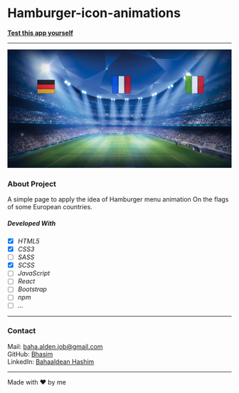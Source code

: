 # Hamburger-icon-animations


**[Test this app yourself](https://bhasim.github.io/hamburger-icon-animations)**

---

![Screenshot from Project](./img/example-app.png)

### About Project

A simple page to apply the idea of Hamburger menu animation On the flags of some European countries.


##### Developed With

- [x] _HTML5_
- [x] _CSS3_
- [ ] _SASS_
- [x] _SCSS_
- [ ] _JavaScript_
- [ ] _React_
- [ ] _Bootstrap_
- [ ] _npm_
- [ ] _..._

---

### Contact

Mail: <baha.alden.job@gmail.com><br>
GitHub: [Bhasim](https://github.com/)<br>
LinkedIn: [Bahaaldean Hashim](https://www.linkedin.com/in/bahaaldean-hashim-598463103)

---


Made with ❤️ by me
